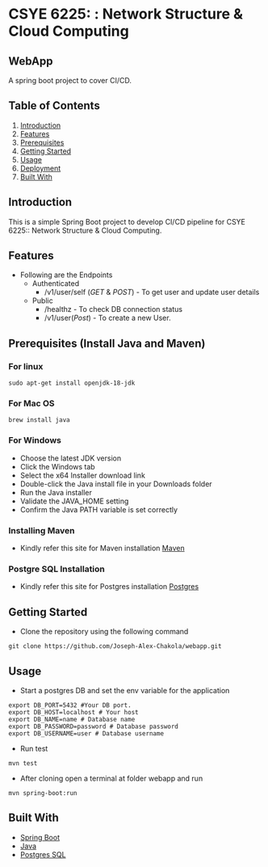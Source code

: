 # CSYE 6225: : Network Structure & Cloud Computing

## WebApp

A spring boot project to cover CI/CD.

## Table of Contents

1. [Introduction](#introduction)
2. [Features](#features)
3. [Prerequisites](#prerequisites)
4. [Getting Started](#getting-started)
5. [Usage](#usage)
6. [Deployment](#deployment)
7. [Built With](#built-with)


## Introduction

This is a simple Spring Boot project to develop CI/CD pipeline for CSYE 6225:: Network Structure & Cloud Computing.

## Features

- Following are the Endpoints
    - Authenticated
        - /v1/user/self (*GET* & *POST*) - To get user and update user details
    - Public
        - /healthz - To check DB connection status
        - /v1/user(*Post*) - To create a new User.

## Prerequisites (Install Java and Maven)

### For linux 
``` shell
sudo apt-get install openjdk-18-jdk 
 ```
 ### For Mac OS

```
brew install java
```    
### For Windows
- Choose the latest JDK version
- Click the Windows tab
- Select the x64 Installer download link
- Double-click the Java install file in your Downloads folder
- Run the Java installer
- Validate the JAVA_HOME setting
- Confirm the Java PATH variable is set correctly

### Installing Maven 

- Kindly refer this site for Maven installation [Maven](https://maven.apache.org/install.html)

### Postgre SQL Installation
- Kindly refer this site for Postgres installation [Postgres](https://www.postgresql.org/download/)

## Getting Started

- Clone the repository using the following command
```
git clone https://github.com/Joseph-Alex-Chakola/webapp.git
```


## Usage

- Start a postgres DB and set the env variable for the application
``` shell 
export DB_PORT=5432 #Your DB port.
export DB_HOST=localhost # Your host
export DB_NAME=name # Database name
export DB_PASSWORD=password # Database password
export DB_USERNAME=user # Database username
```
- Run test
```
mvn test
```
- After cloning open a terminal at folder webapp and run 

```
mvn spring-boot:run
```

## Built With

- [Spring Boot](https://spring.io/projects/spring-boot)
- [Java](https://openjdk.org/)
- [Postgres SQL](https://www.postgresql.org/)

